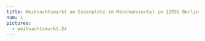 ```yaml
---
title: Weihnachtsmarkt am Essenplatz im Märchenviertel in 12555 Berlin Köpenick am 7.12.2024 12:00 - 19:30 Uhr
num: 1
pictures:
  - weihnachtsmarkt-24
---
```


